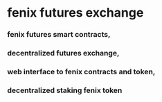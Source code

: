 # fenix futures exchange

### fenix futures smart contracts,

### decentralized futures exchange,

### web interface to fenix contracts and token,

### decentralized staking fenix token
